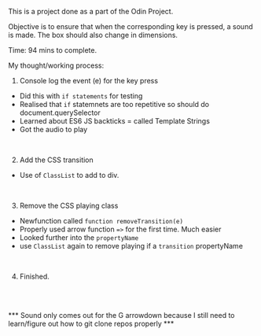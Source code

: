 This is a project done as a part of the Odin Project.

Objective is to ensure that when the corresponding key is pressed, a sound is made. 
The box should also change in dimensions.

Time: 94 mins to complete.

My thought/working process: <br>

1. Console log the event (e) for the key press
- Did this with ```if statements``` for testing
- Realised that ```if``` statemnets are too repetitive so should do document.querySelector
- Learned about ES6 JS backticks = called Template Strings
- Got the audio to play

<br>

2. Add the CSS transition 
- Use of ```ClassList``` to add to div.

<br>

3. Remove the CSS playing class
- Newfunction called ```function removeTransition(e)```
- Properly used arrow function ```=>``` for the first time. Much easier
- Looked further into the ```propertyName```
- use ```ClassList``` again to remove playing if a ```transition``` propertyName

<br>

4. Finished.
<br>

<br>

*** Sound only comes out for the G arrowdown because I still need to learn/figure out how to git clone repos properly ***

